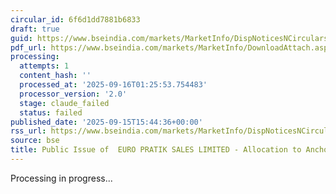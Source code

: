 ```yaml
---
circular_id: 6f6d1dd7881b6833
draft: true
guid: https://www.bseindia.com/markets/MarketInfo/DispNoticesNCirculars.aspx?Noticeid={2760D6BF-037A-45C3-85B8-67007D0FF5AA}&noticeno=20250915-68&dt=09/15/2025&icount=68&totcount=81&flag=0
pdf_url: https://www.bseindia.com/markets/MarketInfo/DownloadAttach.aspx?id=20250915-68&attachedId=3e82c5df-f92a-43ea-a24a-49431f8cb399
processing:
  attempts: 1
  content_hash: ''
  processed_at: '2025-09-16T01:25:53.754483'
  processor_version: '2.0'
  stage: claude_failed
  status: failed
published_date: '2025-09-15T15:44:36+00:00'
rss_url: https://www.bseindia.com/markets/MarketInfo/DispNoticesNCirculars.aspx?Noticeid={2760D6BF-037A-45C3-85B8-67007D0FF5AA}&noticeno=20250915-68&dt=09/15/2025&icount=68&totcount=81&flag=0
source: bse
title: Public Issue of  EURO PRATIK SALES LIMITED - Allocation to Anchor Investors
---
```


Processing in progress...